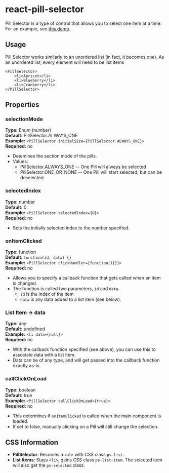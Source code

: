 react-pill-selector
===================

Pill Selector is a type of control that allows you to select one item at a time. For an example, see [this demo](http://yeahbuthats.github.io/react-pill-selector/).

Usage
-----

Pill Selector works similarly to an unordered list (in fact, it becomes one). As an unordered list, every element will need to be list items

    <PillSelector>
        <li>Apricot</li>
        <li>Blueberry</li>
        <li>Cranberry</li>
    </PillSelector>


Properties
----------

### selectionMode ###

**Type:** Enum (number)  
**Default:** PillSelector.ALWAYS_ONE  
**Example:** `<PillSelector initialSize={PillSelector.ALWAYS_ONE}>`  
**Required:** no

* Detemines the section mode of the pills.
* Values:
    * PillSelector.ALWAYS_ONE -- One Pill will always be selected
    * PillSelector.ONE_OR_NONE -- One Pill will start selected, but can be deselected.

### selectedIndex ###

**Type:** number  
**Default:** 0  
**Example:** `<PillSelector selectedIndex={0}>`  
**Required:** no

* Sets the initially selected index to the number specified.

### onItemClicked ###

**Type:** function  
**Default:** `function(id, data) {}`  
**Example:** `<PillSelector clickHandler={function(){}}>`  
**Required:** no

* Allows you to specify a callback function that gets called when an item is changed.
* The function is called two parameters, `id` and `data`.
    * `id` is the index of the item
    * `data` is any data added to a list item (see below).

### List Item -> data ###

**Type:** any  
**Default:** undefined  
**Example:** `<li data={null}>`  
**Required:** no

* With the callback function specified (see above), you can use this to associate data with a list item.
* Data can be of any type, and will get passed into the callback function exactly as-is.

### callClickOnLoad ###

**Type:** boolean  
**Default:** true  
**Example:** `<PillSelector callClickOnLoad={true}>`  
**Required:** no

* This determines if `onItemClicked` is called when the main component is loaded.
* If set to false, manually clicking on a Pill will still change the selection.

CSS Information
---------------

* **PillSelector**: Becomes a `<ul>` with CSS class `ps-list`.
* **List Items**: Stays `<li>`, gains CSS class `ps-list-item`. The selected item will also get the `ps-selected` class.
